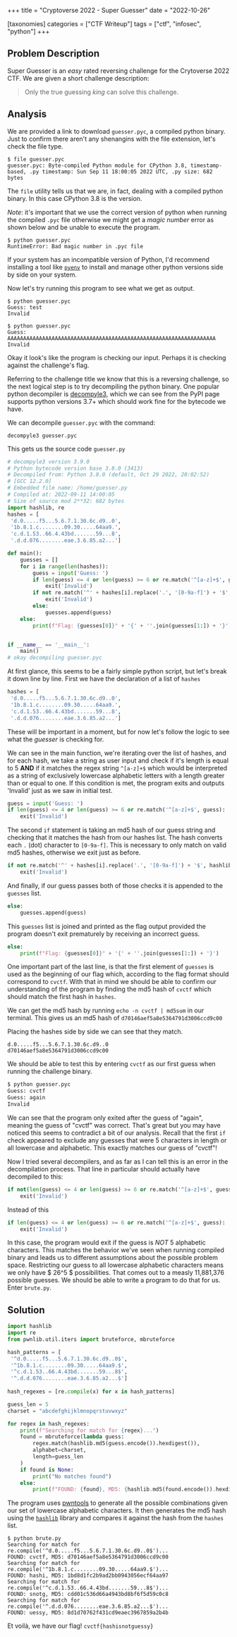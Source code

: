 +++
title = "Cryptoverse 2022 - Super Guesser"
date = "2022-10-26"

[taxonomies]
categories = ["CTF Writeup"]
tags = ["ctf", "infosec", "python"]
+++

## Problem Description
Super Guesser is an _easy_ rated reversing challenge for the Crytoverse 2022 CTF.
We are given a short challenge description:
> Only the true guessing _king_ can solve this challenge.

## Analysis
We are provided a link to download `guesser.pyc`, a compiled python binary.
Just to confirm there aren't any shenangins with the file extension, let's check the file type.
```
$ file guesser.pyc
guesser.pyc: Byte-compiled Python module for CPython 3.8, timestamp-based, .py timestamp: Sun Sep 11 18:00:05 2022 UTC, .py size: 682 bytes
```
The `file` utility tells us that we are, in fact, dealing with a compiled python binary. In this case CPython 3.8 is the version.

_Note_: it's important that we use the correct version of python when running the compiled `.pyc` file otherwise we might get a _magic number_ error as shown below and be unable to execute the program.
```
$ python guesser.pyc
RuntimeError: Bad magic number in .pyc file
```

If your system has an incompatible version of Python, I'd recommend installing a tool like [`pyenv`](https://github.com/pyenv/pyenv) to install and manage other python versions side by side on your system.

Now let's try running this program to see what we get as output.
```
$ python guesser.pyc
Guess: test
Invalid

$ python guesser.pyc
Guess: AAAAAAAAAAAAAAAAAAAAAAAAAAAAAAAAAAAAAAAAAAAAAAAAAAAAAAAAAAAAAAAAAA
Invalid
```

Okay it look's like the program is checking our input. Perhaps it is checking against the challenge's flag.

Referring to the challenge title we know that this is a reversing challenge, so the next logical step is to try decompiling the python binary.
One popular python decompiler is [decompyle3](https://pypi.org/project/decompyle3/#:~:text=Python%20version%203.7%20on), which we can see from the PyPI page supports python versions 3.7+ which should work fine for the bytecode we have.

We can decompile `guesser.pyc` with the command:
```
decompyle3 guesser.pyc
```
This gets us the source code `guesser.py`
```python
# decompyle3 version 3.9.0
# Python bytecode version base 3.8.0 (3413)
# Decompiled from: Python 3.8.0 (default, Oct 29 2022, 20:02:52)
# [GCC 12.2.0]
# Embedded file name: /home/guesser.py
# Compiled at: 2022-09-11 14:00:05
# Size of source mod 2**32: 682 bytes
import hashlib, re
hashes = [
 'd.0.....f5...5.6.7.1.30.6c.d9..0',
 '1b.8.1.c........09.30.....64aa9.',
 'c.d.1.53..66.4.43bd.......59...8',
 '.d.d.076........eae.3.6.85.a2...']

def main():
    guesses = []
    for i in range(len(hashes)):
        guess = input('Guess: ')
        if len(guess) <= 4 or len(guess) >= 6 or re.match('^[a-z]+$', guess):
            exit('Invalid')
        if not re.match('^' + hashes[i].replace('.', '[0-9a-f]') + '$', hashlib.md5(guess.encode()).hexdigest()):
            exit('Invalid')
        else:
            guesses.append(guess)
    else:
        print(f"Flag: {guesses[0]}" + '{' + ''.join(guesses[1:]) + '}')


if __name__ == '__main__':
    main()
# okay decompiling guesser.pyc
```

At first glance, this seems to be a fairly simple python script, but let's break it down line by line.
First we have the declaration of a list of `hashes`
```python
hashes = [
 'd.0.....f5...5.6.7.1.30.6c.d9..0',
 '1b.8.1.c........09.30.....64aa9.',
 'c.d.1.53..66.4.43bd.......59...8',
 '.d.d.076........eae.3.6.85.a2...']
```
These will be important in a moment, but for now let's follow the logic to see what the _guesser_ is checking for.

We can see in the main function, we're iterating over the list of hashes, and for each hash, we take a string as user input and check if it's length is equal to 5 __AND__ if it matches the regex string `^[a-z]+$` which would be interpreted as a string of exclusively lowercase alphabetic letters with a length greater than or equal to one. If this condition is met, the program exits and outputs 'Invalid' just as we saw in initial test.
```python
guess = input('Guess: ')
if len(guess) <= 4 or len(guess) >= 6 or re.match('^[a-z]+$', guess):
    exit('Invalid')
```

The second `if` statement is taking an md5 hash of our guess string and checking that it matches the hash from our hashes list. The hash converts each `.` (dot) character to `[0-9a-f]`. This is necessary to only match on valid md5 hashes, otherwise we exit just as before.
```python
if not re.match('^' + hashes[i].replace('.', '[0-9a-f]') + '$', hashlib.md5(guess.encode()).hexdigest()):
    exit('Invalid')
```

And finally, if our guess passes both of those checks it is appended to the `guesses` list.
```python
else:
    guesses.append(guess)
```

This `guesses` list is joined and printed as the flag output provided the program doesn't exit prematurely by receiving an incorrect guess.
```python
else:
    print(f"Flag: {guesses[0]}" + '{' + ''.join(guesses[1:]) + '}')
```

One important part of the last line, is that the first element of `guesses` is used as the beginning of our flag which, according to the flag format should correspond to `cvctf`. With that in mind we should be able to confirm our understanding of the program by finding the md5 hash of `cvctf` which should match the first hash in `hashes`.

We can get the md5 hash by running `echo -n cvctf | md5sum` in our terminal. This gives us an md5 hash of `d70146aef5a8e5364791d3006ccd9c00`

Placing the hashes side by side we can see that they match.
```
d.0.....f5...5.6.7.1.30.6c.d9..0
d70146aef5a8e5364791d3006ccd9c00
```

We should be able to test this by entering `cvctf` as our first guess when running the challenge binary.
```bash
$ python guesser.pyc
Guess: cvctf
Guess: again
Invalid
```

We can see that the program only exited after the guess of "again", meaning the guess of "cvctf" was correct. That's great but you may have noticed this seems to contradict a bit of our analysis. Recall that the first `if` check appeared to exclude any guesses that were 5 characters in length or all lowercase and alphabetic. This exactly matches our guess of "cvctf"!

Now I tried several decompilers, and as far as I can tell this is an error in the decompilation process. That line in particular should actually have decompiled to this:
```python
if not(len(guess) <= 4 or len(guess) >= 6 or re.match('^[a-z]+$', guess)):
    exit('Invalid')
```
Instead of this
```python
if len(guess) <= 4 or len(guess) >= 6 or re.match('^[a-z]+$', guess):
    exit('Invalid')
```

In this case, the program would exit if the guess is _NOT_ 5 alphabetic characters. This matches the behavior we've seen when running compiled binary and leads us to different assumptions about the possible problem space. Restricting our guess to all lowercase alphabetic characters means we only have $ 26^5 $ possibilities. That comes out to a measly 11,881,376 possible guesses. We should be able to write a program to do that for us. Enter `brute.py`.

## Solution
```python
import hashlib
import re
from pwnlib.util.iters import bruteforce, mbruteforce

hash_patterns = [
 '^d.0.....f5...5.6.7.1.30.6c.d9..0$',
 '^1b.8.1.c........09.30.....64aa9.$',
 '^c.d.1.53..66.4.43bd.......59...8$',
 '^.d.d.076........eae.3.6.85.a2...$']
 
hash_regexes = [re.compile(x) for x in hash_patterns]

guess_len = 5
charset = "abcdefghijklmnopqrstuvwxyz"

for regex in hash_regexes:
    print(f"Searching for match for {regex}...")
    found = mbruteforce(lambda guess:
        regex.match(hashlib.md5(guess.encode()).hexdigest()),
        alphabet=charset,
        length=guess_len
    )
    if found is None:
        print("No matches found")
    else:
        print(f"FOUND: {found}, MD5: {hashlib.md5(found.encode()).hexdigest()}")
```
The program uses [pwntools](https://docs.pwntools.com/en/stable/util/iters.html?highlight=mbruteforce#pwnlib.util.iters.mbruteforce) to generate all the possible combinations given our set of lowercase alphabetic characters. It then generates the md5 hash using the [`hashlib`](https://docs.python.org/3/library/hashlib.html#module-hashlib) library and compares it against the hash from the `hashes` list.

```
$ python brute.py
Searching for match for re.compile('^d.0.....f5...5.6.7.1.30.6c.d9..0$')...
FOUND: cvctf, MD5: d70146aef5a8e5364791d3006ccd9c00
Searching for match for re.compile('^1b.8.1.c........09.30.....64aa9.$')...
FOUND: hashi, MD5: 1bd8d1fc2b9ad2bb0943056ecf64aa97
Searching for match for re.compile('^c.d.1.53..66.4.43bd.......59...8$')...
FOUND: snotg, MD5: cdd01c536d66a4943bd8bf6f5d59c0c8
Searching for match for re.compile('^.d.d.076........eae.3.6.85.a2...$')...
FOUND: uessy, MD5: 8d1d70762f431cd9eaec3967859a2b4b
```

Et voilà, we have our flag! `cvctf{hashisnotguessy}`

